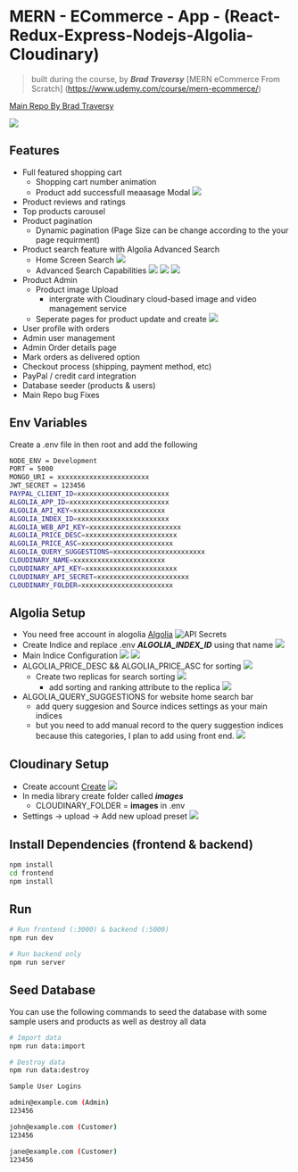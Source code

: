 # MERN - ECommerce - App - (React-Redux-Express-Nodejs-Algolia-Cloudinary)

<!-- blockquote -->

> built during the course, by **_Brad Traversy_** [MERN eCommerce From Scratch]
> (https://www.udemy.com/course/mern-ecommerce/)

[Main Repo By Brad Traversy](https://github.com/bradtraversy/proshop_mern)

![](https://github.com/cerebro96/MERN-ECommerce-App---React-Redux-Express-Nodejs-Algolia-Cloudinary/blob/master/uploads/screenshot_home.PNG?raw=true)

## Features

- Full featured shopping cart
  - Shopping cart number animation
  - Product add successfull meaasage Modal
    ![](https://github.com/cerebro96/MERN-ECommerce-App---React-Redux-Express-Nodejs-Algolia-Cloudinary/blob/master/uploads/screenshotModal_productADD.PNG?raw=true)
- Product reviews and ratings
- Top products carousel
- Product pagination
  - Dynamic pagination (Page Size can be change according to the your page requirment)
- Product search feature with Algolia Advanced Search
  - Home Screen Search
    ![](https://github.com/cerebro96/MERN-ECommerce-App---React-Redux-Express-Nodejs-Algolia-Cloudinary/blob/master/uploads/search_home.png?raw=true)
  - Advanced Search Capabilities
    ![](https://github.com/cerebro96/MERN-ECommerce-App---React-Redux-Express-Nodejs-Algolia-Cloudinary/blob/master/uploads/search_algo_exam_1.png?raw=true)
    ![](https://github.com/cerebro96/MERN-ECommerce-App---React-Redux-Express-Nodejs-Algolia-Cloudinary/blob/master/uploads/search_algo_exam_2.png?raw=true)
    ![](https://github.com/cerebro96/MERN-ECommerce-App---React-Redux-Express-Nodejs-Algolia-Cloudinary/blob/master/uploads/search_algo_exam_3.png?raw=true)
- Product Admin
  - Product image Upload
    - intergrate with Cloudinary cloud-based image and video management service
  - Seperate pages for product update and create
    ![](https://github.com/cerebro96/MERN-ECommerce-App---React-Redux-Express-Nodejs-Algolia-Cloudinary/blob/master/uploads/productupdate.PNG?raw=true)
- User profile with orders
- Admin user management
- Admin Order details page
- Mark orders as delivered option
- Checkout process (shipping, payment method, etc)
- PayPal / credit card integration
- Database seeder (products & users)
- Main Repo bug Fixes

## Env Variables

Create a .env file in then root and add the following

```bash
NODE_ENV = Development
PORT = 5000
MONGO_URI = xxxxxxxxxxxxxxxxxxxxxxx
JWT_SECRET = 123456
PAYPAL_CLIENT_ID=xxxxxxxxxxxxxxxxxxxxxxx
ALGOLIA_APP_ID=xxxxxxxxxxxxxxxxxxxxxxxxx
ALGOLIA_API_KEY=xxxxxxxxxxxxxxxxxxxxxxx
ALGOLIA_INDEX_ID=xxxxxxxxxxxxxxxxxxxxxxx
ALGOLIA_WEB_API_KEY=xxxxxxxxxxxxxxxxxxxxxxx
ALGOLIA_PRICE_DESC=xxxxxxxxxxxxxxxxxxxxxxx
ALGOLIA_PRICE_ASC=xxxxxxxxxxxxxxxxxxxxxxx
ALGOLIA_QUERY_SUGGESTIONS=xxxxxxxxxxxxxxxxxxxxxxx
CLOUDINARY_NAME=xxxxxxxxxxxxxxxxxxxxxxx
CLOUDINARY_API_KEY=xxxxxxxxxxxxxxxxxxxxxxx
CLOUDINARY_API_SECRET=xxxxxxxxxxxxxxxxxxxxxxx
CLOUDINARY_FOLDER=xxxxxxxxxxxxxxxxxxxxxxx
```

## Algolia Setup

- You need free account in alogolia [Algolia](https://www.algolia.com/)
  ![API Secrets](https://github.com/cerebro96/MERN-ECommerce-App---React-Redux-Express-Nodejs-Algolia-Cloudinary/blob/master/uploads/algolia_api.png?raw=true)
- Create Indice and replace .env **_ALGOLIA_INDEX_ID_** using that name
  ![](https://github.com/cerebro96/MERN-ECommerce-App---React-Redux-Express-Nodejs-Algolia-Cloudinary/blob/master/uploads/algolia_main_indice.PNG?raw=true)
- Main Indice Configuration
  ![](https://github.com/cerebro96/MERN-ECommerce-App---React-Redux-Express-Nodejs-Algolia-Cloudinary/blob/master/uploads/conf1.PNG?raw=true)
  ![](https://github.com/cerebro96/MERN-ECommerce-App---React-Redux-Express-Nodejs-Algolia-Cloudinary/blob/master/uploads/conf2.PNG?raw=true)
- ALGOLIA_PRICE_DESC && ALGOLIA_PRICE_ASC for sorting
  ![](https://github.com/cerebro96/MERN-ECommerce-App---React-Redux-Express-Nodejs-Algolia-Cloudinary/blob/master/uploads/conf4.png?raw=true)
  - Create two replicas for search sorting
    ![](https://github.com/cerebro96/MERN-ECommerce-App---React-Redux-Express-Nodejs-Algolia-Cloudinary/blob/master/uploads/conf3.PNG?raw=true)
    - add sorting and ranking attribute to the replica
      ![](https://github.com/cerebro96/MERN-ECommerce-App---React-Redux-Express-Nodejs-Algolia-Cloudinary/blob/master/uploads/conf5.PNG?raw=true)
- ALGOLIA_QUERY_SUGGESTIONS for website home search bar
  - add query suggesion and Source indices settings as your main indices
  - but you need to add manual record to the query suggestion indices because this categories, I plan to add using front end.
    ![](https://github.com/cerebro96/MERN-ECommerce-App---React-Redux-Express-Nodejs-Algolia-Cloudinary/blob/master/uploads/conf6.PNG?raw=true)

## Cloudinary Setup

- Create account [Create](https://cloudinary.com/)
  ![](https://github.com/cerebro96/MERN-ECommerce-App---React-Redux-Express-Nodejs-Algolia-Cloudinary/blob/master/uploads/conf7.PNG?raw=true)
- In media library create folder called **_images_**
  - CLOUDINARY_FOLDER = **images** in .env
- Settings -> upload -> Add new upload preset
  ![](https://github.com/cerebro96/MERN-ECommerce-App---React-Redux-Express-Nodejs-Algolia-Cloudinary/blob/master/uploads/conf8.PNG?raw=true)

## Install Dependencies (frontend & backend)

```bash
npm install
cd frontend
npm install
```

## Run

```bash
# Run frontend (:3000) & backend (:5000)
npm run dev

# Run backend only
npm run server
```

## Seed Database

You can use the following commands to seed the database with some sample users and products as well as destroy all data

```bash
# Import data
npm run data:import

# Destroy data
npm run data:destroy
```

```bash
Sample User Logins

admin@example.com (Admin)
123456

john@example.com (Customer)
123456

jane@example.com (Customer)
123456
```
